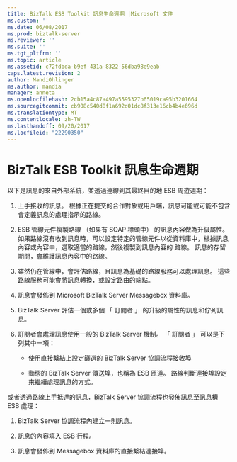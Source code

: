 ```yaml
---
title: BizTalk ESB Toolkit 訊息生命週期 |Microsoft 文件
ms.custom: ''
ms.date: 06/08/2017
ms.prod: biztalk-server
ms.reviewer: ''
ms.suite: ''
ms.tgt_pltfrm: ''
ms.topic: article
ms.assetid: c72fdbda-b9ef-431a-8322-56dba98e9eab
caps.latest.revision: 2
author: MandiOhlinger
ms.author: mandia
manager: anneta
ms.openlocfilehash: 2cb15a4c87a497a5595327b65019ca95b3201664
ms.sourcegitcommit: cb908c540d8f1a692d01dc8f313e16cb4b4e696d
ms.translationtype: MT
ms.contentlocale: zh-TW
ms.lasthandoff: 09/20/2017
ms.locfileid: "22290350"
---
```

# <a name="biztalk-esb-toolkit-message-life-cycle"></a>BizTalk ESB Toolkit 訊息生命週期
以下是訊息的來自外部系統，並透過連線到其最終目的地 ESB 周遊週期：  
  
1.  上手接收的訊息。 根據正在提交的合作對象或用戶端，訊息可能或可能不包含會定義訊息的處理指示的路線。  
  
2.  ESB 管線元件複製路線 （如果有 SOAP 標頭中） 的訊息內容做為升級屬性。 如果路線沒有收到訊息時，可以設定特定的管線元件以從資料庫中，根據訊息內容或內容中，選取適當的路線，然後複製到訊息內容的 路線。 訊息的存留期間，會維護訊息內容中的路線。  
  
3.  雖然仍在管線中，會評估路線，且訊息為基礎的路線服務可以處理訊息。 這些路線服務可能會將訊息轉換，或設定路由的端點。  
  
4.  訊息會發佈到 Microsoft BizTalk Server Messagebox 資料庫。  
  
5.  BizTalk Server 評估一個或多個 「 訂閱者 」 的升級的屬性的訊息和佇列訊息。  
  
6.  訂閱者會處理訊息使用一般的 BizTalk Server 機制。 「 訂閱者 」 可以是下列其中一項：  
  
    -   使用直接繫結上設定篩選的 BizTalk Server 協調流程接收埠  
  
    -   動態的 BizTalk Server 傳送埠，也稱為 ESB 匝道。 路線判斷連接埠設定來繼續處理訊息的方式。  
  
 或者透過路線上手抵達的訊息，BizTalk Server 協調流程也發佈訊息至訊息槽 ESB 處理：  
  
1.  BizTalk Server 協調流程內建立一則訊息。  
  
2.  訊息的內容填入 ESB 行程。  
  
3.  訊息會發佈到 Messagebox 資料庫的直接繫結連接埠。